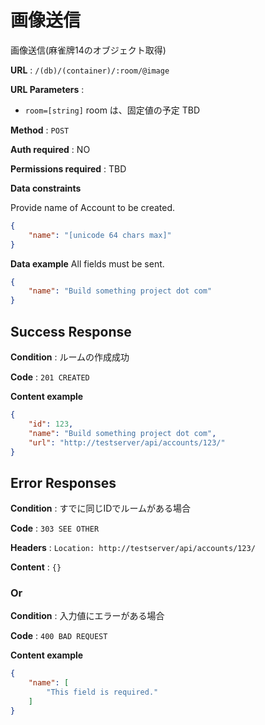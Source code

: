 # 画像送信

画像送信(麻雀牌14のオブジェクト取得)


**URL** : `/(db)/(container)/:room/@image`

**URL Parameters** : 

* `room=[string]` room は、固定値の予定 TBD

**Method** : `POST`

**Auth required** : NO

**Permissions required** : TBD

**Data constraints**

Provide name of Account to be created.

```json
{
    "name": "[unicode 64 chars max]"
}
```

**Data example** All fields must be sent.

```json
{
    "name": "Build something project dot com"
}
```

## Success Response

**Condition** : ルームの作成成功

**Code** : `201 CREATED`

**Content example**

```json
{
    "id": 123,
    "name": "Build something project dot com",
    "url": "http://testserver/api/accounts/123/"
}
```

## Error Responses

**Condition** : すでに同じIDでルームがある場合

**Code** : `303 SEE OTHER`

**Headers** : `Location: http://testserver/api/accounts/123/`

**Content** : `{}`

### Or

**Condition** : 入力値にエラーがある場合

**Code** : `400 BAD REQUEST`

**Content example**

```json
{
    "name": [
        "This field is required."
    ]
}
```